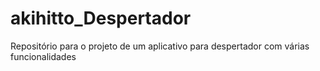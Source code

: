 # akihitto_Despertador
Repositório para o projeto de um aplicativo para despertador com várias funcionalidades
